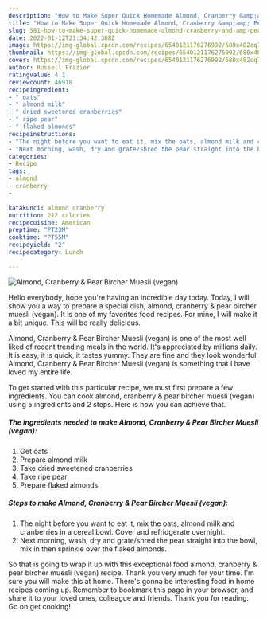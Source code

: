 ```yaml
---
description: "How to Make Super Quick Homemade Almond, Cranberry &amp;amp; Pear Bircher Muesli (vegan)"
title: "How to Make Super Quick Homemade Almond, Cranberry &amp;amp; Pear Bircher Muesli (vegan)"
slug: 581-how-to-make-super-quick-homemade-almond-cranberry-and-amp-pear-bircher-muesli-vegan
date: 2022-01-12T21:34:42.368Z
image: https://img-global.cpcdn.com/recipes/6540121176276992/680x482cq70/almond-cranberry-pear-bircher-muesli-vegan-recipe-main-photo.jpg
thumbnail: https://img-global.cpcdn.com/recipes/6540121176276992/680x482cq70/almond-cranberry-pear-bircher-muesli-vegan-recipe-main-photo.jpg
cover: https://img-global.cpcdn.com/recipes/6540121176276992/680x482cq70/almond-cranberry-pear-bircher-muesli-vegan-recipe-main-photo.jpg
author: Russell Frazier
ratingvalue: 4.1
reviewcount: 46918
recipeingredient:
- " oats"
- " almond milk"
- " dried sweetened cranberries"
- " ripe pear"
- " flaked almonds"
recipeinstructions:
- "The night before you want to eat it, mix the oats, almond milk and cranberries in a cereal bowl. Cover and refridgerate overnight."
- "Next morning, wash, dry and grate/shred the pear straight into the bowl, mix in then sprinkle over the flaked almonds."
categories:
- Recipe
tags:
- almond
- cranberry
- 

katakunci: almond cranberry  
nutrition: 212 calories
recipecuisine: American
preptime: "PT23M"
cooktime: "PT55M"
recipeyield: "2"
recipecategory: Lunch

---
```



![Almond, Cranberry &amp; Pear Bircher Muesli (vegan)](https://img-global.cpcdn.com/recipes/6540121176276992/680x482cq70/almond-cranberry-pear-bircher-muesli-vegan-recipe-main-photo.jpg)

Hello everybody, hope you're having an incredible day today. Today, I will show you a way to prepare a special dish, almond, cranberry &amp; pear bircher muesli (vegan). It is one of my favorites food recipes. For mine, I will make it a bit unique. This will be really delicious.



Almond, Cranberry &amp; Pear Bircher Muesli (vegan) is one of the most well liked of recent trending meals in the world. It's appreciated by millions daily. It is easy, it is quick, it tastes yummy. They are fine and they look wonderful. Almond, Cranberry &amp; Pear Bircher Muesli (vegan) is something that I have loved my entire life.


To get started with this particular recipe, we must first prepare a few ingredients. You can cook almond, cranberry &amp; pear bircher muesli (vegan) using 5 ingredients and 2 steps. Here is how you can achieve that.

<!--inarticleads1-->

##### The ingredients needed to make Almond, Cranberry &amp; Pear Bircher Muesli (vegan):

1. Get  oats
1. Prepare  almond milk
1. Take  dried sweetened cranberries
1. Take  ripe pear
1. Prepare  flaked almonds




<!--inarticleads2-->

##### Steps to make Almond, Cranberry &amp; Pear Bircher Muesli (vegan):

1. The night before you want to eat it, mix the oats, almond milk and cranberries in a cereal bowl. Cover and refridgerate overnight.
1. Next morning, wash, dry and grate/shred the pear straight into the bowl, mix in then sprinkle over the flaked almonds.




So that is going to wrap it up with this exceptional food almond, cranberry &amp; pear bircher muesli (vegan) recipe. Thank you very much for your time. I'm sure you will make this at home. There's gonna be interesting food in home recipes coming up. Remember to bookmark this page in your browser, and share it to your loved ones, colleague and friends. Thank you for reading. Go on get cooking!
